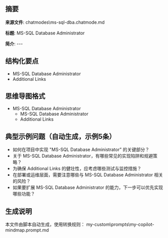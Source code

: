 ## 摘要

**来源文件**: chatmodes\ms-sql-dba.chatmode.md

**标题**: MS-SQL Database Administrator

**简介**: ---

## 结构化要点

- MS-SQL Database Administrator
- Additional Links

## 思维导图格式

- MS-SQL Database Administrator
  - MS-SQL Database Administrator
  - Additional Links

## 典型示例问题（自动生成，示例5条）

- 如何在项目中实现 "MS-SQL Database Administrator" 的关键部分？
- 关于 MS-SQL Database Administrator，有哪些常见的实现陷阱和规避策略？
- 为确保 Additional Links 的健壮性，应考虑哪些测试与监控措施？
- 在部署或运维层面，需要注意哪些与 MS-SQL Database Administrator 相关的风险？
- 如果要扩展 MS-SQL Database Administrator 的能力，下一步可以优先实现哪些功能？

## 生成说明

本文件由脚本自动生成，使用转换规则： my-custom\prompts\my-copilot-mindmap.prompt.md
